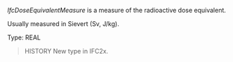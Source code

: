 _IfcDoseEquivalentMeasure_ is a measure of the radioactive dose equivalent.

<!-- end of short definition -->


Usually measured in Sievert (Sv, J/kg).

Type: REAL

> HISTORY New type in IFC2x.
